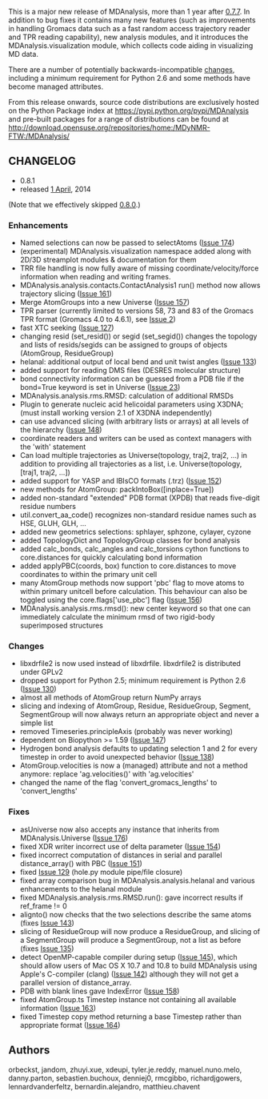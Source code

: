 This is a major new release of MDAnalysis, more than 1 year after [0.7.7](ReleaseNotes077). In addition to bug fixes it contains many new features (such as improvements in handling Gromacs data such as a fast random access trajectory reader and TPR reading capability), new analysis modules, and it introduces the MDAnalysis.visualization module, which collects code aiding in visualizing MD data.

There are a number of potentially backwards-incompatible [changes](#Changes), including a minimum requirement for Python 2.6 and some methods have become managed attributes.

From this release onwards, source code distributions are exclusively hosted on the Python Package index at https://pypi.python.org/pypi/MDAnalysis and pre-built packages for a range of distributions can be found at http://download.opensuse.org/repositories/home:/MDyNMR-FTW:/MDAnalysis/


## CHANGELOG ##

  * 0.8.1
  * released [1 April](http://en.wikipedia.org/wiki/April_Fools%27_Day), 2014

(Note that we effectively skipped [0.8.0](ReleaseNotes080).)

### Enhancements ###

  * Named selections can now be passed to selectAtoms ([Issue 174](http://issues.mdanalysis.org/174))
  * (experimental) MDAnalysis.visualization namespace added along with 2D/3D streamplot modules & documentation for them
  * TRR file handling is now fully aware of missing coordinate/velocity/force information when reading and writing frames.
  * MDAnalysis.analysis.contacts.ContactAnalysis1 run() method    now allows trajectory slicing ([Issue 161](http://issues.mdanalysis.org/161))
  * Merge AtomGroups into a new Universe ([Issue 157](http://issues.mdanalysis.org/157))
  * TPR parser (currently limited to versions 58, 73 and 83 of the    Gromacs TPR format (Gromacs 4.0 to 4.6.1), see [Issue 2](http://issues.mdanalysis.org/2))
  * fast XTC seeking ([Issue 127](http://issues.mdanalysis.org/127))
  * changing resid (set\_resid()) or segid (set\_segid()) changes the topology and lists of resids/segids can be assigned to groups of objects (AtomGroup, ResidueGroup)
  * helanal: additional output of local bend and unit twist angles    ([Issue 133](http://issues.mdanalysis.org/133))
  * added support for reading DMS files (DESRES molecular structure)
  * bond connectivity information can be guessed from a PDB file if    the bond=True keyword is set in Universe ([Issue 23](http://issues.mdanalysis.org/23))
  * MDAnalysis.analysis.rms.RMSD: calculation of additional RMSDs
  * Plugin to generate nucleic acid helicoidal parameters using X3DNA;    (must install working version 2.1 of X3DNA independently)
  * can use advanced slicing (with arbitrary lists or arrays) at all    levels of the hierarchy ([Issue 148](http://issues.mdanalysis.org/148))
  * coordinate readers and writers can be used as context managers    with the 'with' statement
  * Can load multiple trajectories as Universe(topology, traj2, traj2,    ...) in addition to providing all trajectories as a list,    i.e. Universe(topology, [traj1, traj2, ...])
  * added support for YASP and IBIsCO formats (.trz) ([Issue 152](http://issues.mdanalysis.org/152))
  * new methods for AtomGroup: packIntoBox([inplace=True])
  * added non-standard "extended" PDB format (XPDB) that reads    five-digit residue numbers
  * util.convert\_aa\_code() recognizes non-standard residue names such    as HSE, GLUH, GLH, ...
  * added new geometrics selections: sphlayer, sphzone, cylayer, cyzone
  * added TopologyDict and TopologyGroup classes for bond analysis
  * added calc\_bonds, calc\_angles and calc\_torsions cython functions to    core.distances for quickly calculating bond information
  * added applyPBC(coords, box) function to core.distances to move     coordinates to within the primary unit cell
  * many AtomGroup methods now support 'pbc' flag to move atoms to within    primary unitcell before calculation.  This behaviour can also be     toggled using the core.flags['use\_pbc'] flag ([Issue 156](http://issues.mdanalysis.org/156))
  * MDAnalysis.analysis.rms.rmsd(): new center keyword so that one can    immediately calculate the minimum rmsd of two rigid-body superimposed    structures

### Changes ###

  * libxdrfile2 is now used instead of libxdrfile. libxdrfile2 is distributed    under GPLv2
  * dropped support for Python 2.5; minimum requirement is Python 2.6    ([Issue 130](http://issues.mdanalysis.org/130))
  * almost all methods of AtomGroup return NumPy arrays
  * slicing and indexing of AtomGroup, Residue, ResidueGroup, Segment, SegmentGroup will now always return an appropriate object and    never a simple list
  * removed Timeseries.principleAxis (probably was never working)
  * dependent on Biopython >= 1.59 ([Issue 147](http://issues.mdanalysis.org/147))
  * Hydrogen bond analysis defaults to updating selection 1 and 2 for    every timestep in order to avoid unexpected behavior ([Issue 138](http://issues.mdanalysis.org/138))
  * AtomGroup.velocities is now a (managed) attribute and not a method    anymore: replace 'ag.velocities()' with 'ag.velocities'
  * changed the name of the flag 'convert\_gromacs\_lengths' to 'convert\_lengths'

### Fixes ###

  * asUniverse now also accepts any instance that inherits from    MDAnalysis.Universe ([Issue 176](http://issues.mdanalysis.org/176))
  * fixed XDR writer incorrect use of delta parameter ([Issue 154](http://issues.mdanalysis.org/154))
  * fixed incorrect computation of distances in serial and parallel distance\_array() with PBC ([Issue 151](http://issues.mdanalysis.org/151))
  * fixed [Issue 129](http://issues.mdanalysis.org/129) (hole.py module pipe/file closure)
  * fixed array comparison bug in MDAnalysis.analysis.helanal and various enhancements to the helanal module
  * fixed MDAnalysis.analysis.rms.RMSD.run(): gave incorrect results if ref\_frame != 0
  * alignto() now checks that the two selections describe the same atoms (fixes [Issue 143](http://issues.mdanalysis.org/143))
  * slicing of ResidueGroup will now produce a ResidueGroup, and slicing of a SegmentGroup will produce a SegmentGroup, not a list as before (fixes [Issue 135](http://issues.mdanalysis.org/135))
  * detect OpenMP-capable compiler during setup ([Issue 145](http://issues.mdanalysis.org/145)), which should allow users of Mac OS X 10.7 and 10.8 to build MDAnalysis using Apple's C-compiler (clang) ([Issue 142](http://issues.mdanalysis.org/142)) although they will not get a parallel version of distance\_array.
  * PDB with blank lines gave IndexError ([Issue 158](http://issues.mdanalysis.org/158))
  * fixed AtomGroup.ts Timestep instance not containing all available information ([Issue 163](http://issues.mdanalysis.org/163))
  * fixed Timestep copy method returning a base Timestep rather than appropriate format ([Issue 164](http://issues.mdanalysis.org/164))


## Authors ##
orbeckst, jandom, zhuyi.xue, xdeupi, tyler.je.reddy,         manuel.nuno.melo, danny.parton, sebastien.buchoux, denniej0,	  rmcgibbo, richardjgowers, lennardvanderfeltz, bernardin.alejandro,     matthieu.chavent
